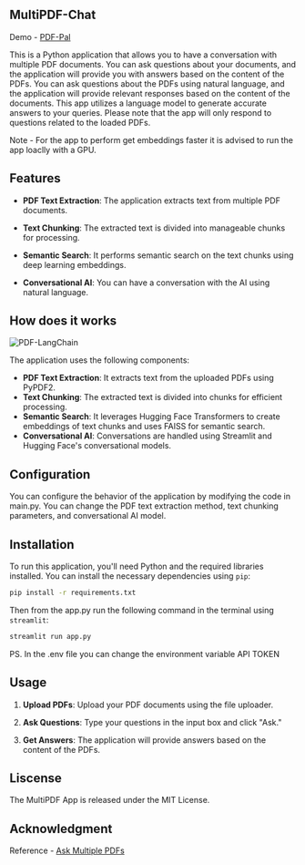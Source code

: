 ## MultiPDF-Chat

Demo - [PDF-Pal](https://pdfpal-chat.streamlit.app/)

This is a Python application that allows you to have a conversation with multiple PDF documents. You can ask questions about your documents, and the application will provide you with answers based on the content of the PDFs. You can ask questions about the PDFs using natural language, and the application will provide relevant responses based on the content of the documents. This app utilizes a language model to generate accurate answers to your queries. Please note that the app will only respond to questions related to the loaded PDFs.

Note - For the app to perform get embeddings faster it is advised to run the app loaclly with a GPU.

## Features

- **PDF Text Extraction**: The application extracts text from multiple PDF documents.

- **Text Chunking**: The extracted text is divided into manageable chunks for processing.

- **Semantic Search**: It performs semantic search on the text chunks using deep learning embeddings.

- **Conversational AI**: You can have a conversation with the AI using natural language.

## How does it works 
![PDF-LangChain](https://github.com/wittyicon29/MultiPDF-Chat/assets/99320225/d51c9823-b443-418f-8e50-da1318c27213)

The application uses the following components:

- **PDF Text Extraction**:  It extracts text from the uploaded PDFs using PyPDF2.
- **Text Chunking**:  The extracted text is divided into chunks for efficient processing.
- **Semantic Search**: It leverages Hugging Face Transformers to create embeddings of text chunks and uses FAISS for semantic search.
- **Conversational AI**: Conversations are handled using Streamlit and Hugging Face's conversational models.

## Configuration 

You can configure the behavior of the application by modifying the code in main.py. You can change the PDF text extraction method, text chunking parameters, and conversational AI model.

## Installation

To run this application, you'll need Python and the required libraries installed. You can install the necessary dependencies using `pip`:

```bash
pip install -r requirements.txt
```
Then from the app.py run the following command in the terminal using `streamlit`:

```bash
streamlit run app.py
```

PS. In the .env file you can change the environment variable API TOKEN

## Usage

1. **Upload PDFs**: Upload your PDF documents using the file uploader.

2. **Ask Questions**: Type your questions in the input box and click "Ask."

3. **Get Answers**: The application will provide answers based on the content of the PDFs.


## Liscense
The MultiPDF App is released under the MIT License.

## Acknowledgment
Reference - [Ask Multiple PDFs](https://github.com/alejandro-ao/ask-multiple-pdfs/tree/main)
